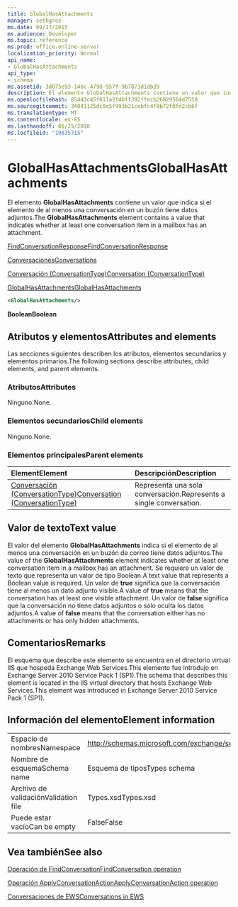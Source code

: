 ```yaml
---
title: GlobalHasAttachments
manager: sethgros
ms.date: 09/17/2015
ms.audience: Developer
ms.topic: reference
ms.prod: office-online-server
localization_priority: Normal
api_name:
- GlobalHasAttachments
api_type:
- schema
ms.assetid: 3d075e93-14bc-479d-957f-9b7873d1db39
description: El elemento GlobalHasAttachments contiene un valor que indica si el elemento de al menos una conversación en un buzón tiene datos adjuntos.
ms.openlocfilehash: 85443c45f611a2f4bff392ffecb26029564d7558
ms.sourcegitcommit: 34041125dc8c5f993b21cebfc4f8b72f0fd2cb6f
ms.translationtype: MT
ms.contentlocale: es-ES
ms.lasthandoff: 06/25/2018
ms.locfileid: "19835715"
---
```

# <a name="globalhasattachments"></a><span data-ttu-id="622cf-103">GlobalHasAttachments</span><span class="sxs-lookup"><span data-stu-id="622cf-103">GlobalHasAttachments</span></span>

<span data-ttu-id="622cf-104">El elemento **GlobalHasAttachments** contiene un valor que indica si el elemento de al menos una conversación en un buzón tiene datos adjuntos.</span><span class="sxs-lookup"><span data-stu-id="622cf-104">The **GlobalHasAttachments** element contains a value that indicates whether at least one conversation item in a mailbox has an attachment.</span></span> 
  
[<span data-ttu-id="622cf-105">FindConversationResponse</span><span class="sxs-lookup"><span data-stu-id="622cf-105">FindConversationResponse</span></span>](findconversationresponse.md)
  
[<span data-ttu-id="622cf-106">Conversaciones</span><span class="sxs-lookup"><span data-stu-id="622cf-106">Conversations</span></span>](conversations-ex15websvcsotherref.md)
  
[<span data-ttu-id="622cf-107">Conversación (ConversationType)</span><span class="sxs-lookup"><span data-stu-id="622cf-107">Conversation (ConversationType)</span></span>](conversation-conversationtype.md)
  
[<span data-ttu-id="622cf-108">GlobalHasAttachments</span><span class="sxs-lookup"><span data-stu-id="622cf-108">GlobalHasAttachments</span></span>](globalhasattachments.md)
  
```XML
<GlobalHasAttachments/>
```

 <span data-ttu-id="622cf-109">**Boolean**</span><span class="sxs-lookup"><span data-stu-id="622cf-109">**Boolean**</span></span>
## <a name="attributes-and-elements"></a><span data-ttu-id="622cf-110">Atributos y elementos</span><span class="sxs-lookup"><span data-stu-id="622cf-110">Attributes and elements</span></span>

<span data-ttu-id="622cf-111">Las secciones siguientes describen los atributos, elementos secundarios y elementos primarios.</span><span class="sxs-lookup"><span data-stu-id="622cf-111">The following sections describe attributes, child elements, and parent elements.</span></span>
  
### <a name="attributes"></a><span data-ttu-id="622cf-112">Atributos</span><span class="sxs-lookup"><span data-stu-id="622cf-112">Attributes</span></span>

<span data-ttu-id="622cf-113">Ninguno.</span><span class="sxs-lookup"><span data-stu-id="622cf-113">None.</span></span>
  
### <a name="child-elements"></a><span data-ttu-id="622cf-114">Elementos secundarios</span><span class="sxs-lookup"><span data-stu-id="622cf-114">Child elements</span></span>

<span data-ttu-id="622cf-115">Ninguno.</span><span class="sxs-lookup"><span data-stu-id="622cf-115">None.</span></span>
  
### <a name="parent-elements"></a><span data-ttu-id="622cf-116">Elementos principales</span><span class="sxs-lookup"><span data-stu-id="622cf-116">Parent elements</span></span>

|<span data-ttu-id="622cf-117">**Element**</span><span class="sxs-lookup"><span data-stu-id="622cf-117">**Element**</span></span>|<span data-ttu-id="622cf-118">**Descripción**</span><span class="sxs-lookup"><span data-stu-id="622cf-118">**Description**</span></span>|
|:-----|:-----|
|[<span data-ttu-id="622cf-119">Conversación (ConversationType)</span><span class="sxs-lookup"><span data-stu-id="622cf-119">Conversation (ConversationType)</span></span>](conversation-conversationtype.md) <br/> |<span data-ttu-id="622cf-120">Representa una sola conversación.</span><span class="sxs-lookup"><span data-stu-id="622cf-120">Represents a single conversation.</span></span>  <br/> |
   
## <a name="text-value"></a><span data-ttu-id="622cf-121">Valor de texto</span><span class="sxs-lookup"><span data-stu-id="622cf-121">Text value</span></span>

<span data-ttu-id="622cf-122">El valor del elemento **GlobalHasAttachments** indica si el elemento de al menos una conversación en un buzón de correo tiene datos adjuntos.</span><span class="sxs-lookup"><span data-stu-id="622cf-122">The value of the **GlobalHasAttachments** element indicates whether at least one conversation item in a mailbox has an attachment.</span></span> <span data-ttu-id="622cf-123">Se requiere un valor de texto que representa un valor de tipo Boolean.</span><span class="sxs-lookup"><span data-stu-id="622cf-123">A text value that represents a Boolean value is required.</span></span> <span data-ttu-id="622cf-124">Un valor de **true** significa que la conversación tiene al menos un dato adjunto visible.</span><span class="sxs-lookup"><span data-stu-id="622cf-124">A value of **true** means that the conversation has at least one visible attachment.</span></span> <span data-ttu-id="622cf-125">Un valor de **false** significa que la conversación no tiene datos adjuntos o sólo oculta los datos adjuntos.</span><span class="sxs-lookup"><span data-stu-id="622cf-125">A value of **false** means that the conversation either has no attachments or has only hidden attachments.</span></span> 
  
## <a name="remarks"></a><span data-ttu-id="622cf-126">Comentarios</span><span class="sxs-lookup"><span data-stu-id="622cf-126">Remarks</span></span>

<span data-ttu-id="622cf-127">El esquema que describe este elemento se encuentra en el directorio virtual IIS que hospeda Exchange Web Services.This elemento fue introdujo en Exchange Server 2010 Service Pack 1 (SP1).</span><span class="sxs-lookup"><span data-stu-id="622cf-127">The schema that describes this element is located in the IIS virtual directory that hosts Exchange Web Services.This element was introduced in Exchange Server 2010 Service Pack 1 (SP1).</span></span>
  
## <a name="element-information"></a><span data-ttu-id="622cf-128">Información del elemento</span><span class="sxs-lookup"><span data-stu-id="622cf-128">Element information</span></span>

|||
|:-----|:-----|
|<span data-ttu-id="622cf-129">Espacio de nombres</span><span class="sxs-lookup"><span data-stu-id="622cf-129">Namespace</span></span>  <br/> |http://schemas.microsoft.com/exchange/services/2006/types  <br/> |
|<span data-ttu-id="622cf-130">Nombre de esquema</span><span class="sxs-lookup"><span data-stu-id="622cf-130">Schema name</span></span>  <br/> |<span data-ttu-id="622cf-131">Esquema de tipos</span><span class="sxs-lookup"><span data-stu-id="622cf-131">Types schema</span></span>  <br/> |
|<span data-ttu-id="622cf-132">Archivo de validación</span><span class="sxs-lookup"><span data-stu-id="622cf-132">Validation file</span></span>  <br/> |<span data-ttu-id="622cf-133">Types.xsd</span><span class="sxs-lookup"><span data-stu-id="622cf-133">Types.xsd</span></span>  <br/> |
|<span data-ttu-id="622cf-134">Puede estar vacío</span><span class="sxs-lookup"><span data-stu-id="622cf-134">Can be empty</span></span>  <br/> |<span data-ttu-id="622cf-135">False</span><span class="sxs-lookup"><span data-stu-id="622cf-135">False</span></span>  <br/> |
   
## <a name="see-also"></a><span data-ttu-id="622cf-136">Vea también</span><span class="sxs-lookup"><span data-stu-id="622cf-136">See also</span></span>



[<span data-ttu-id="622cf-137">Operación de FindConversation</span><span class="sxs-lookup"><span data-stu-id="622cf-137">FindConversation operation</span></span>](findconversation-operation.md)
  
[<span data-ttu-id="622cf-138">Operación ApplyConversationAction</span><span class="sxs-lookup"><span data-stu-id="622cf-138">ApplyConversationAction operation</span></span>](applyconversationaction-operation.md)


[<span data-ttu-id="622cf-139">Conversaciones de EWS</span><span class="sxs-lookup"><span data-stu-id="622cf-139">Conversations in EWS</span></span>](http://msdn.microsoft.com/library/91e64629-db6c-4c94-9dcb-d386232e8467%28Office.15%29.aspx)

